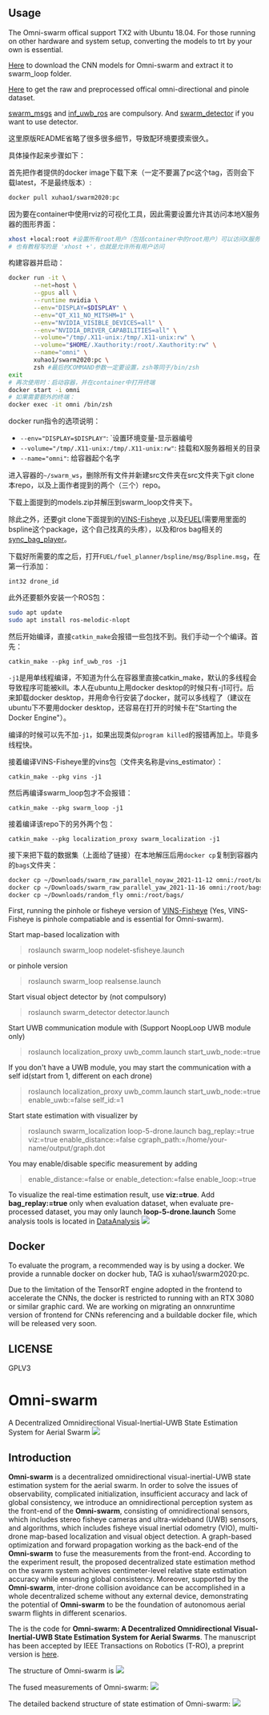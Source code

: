 ## Usage
The Omni-swarm offical support TX2 with Ubuntu 18.04. For those running on other hardware and system setup, converting the models to trt by your own is essential.

[Here](https://www.dropbox.com/s/skq1vgfeawiw151/models.zip?dl=0) to download the CNN models for Omni-swarm and extract it to swarm_loop folder.

[Here](https://www.dropbox.com/sh/w5yagas06a9r14d/AACdKgMfCCg07M6jr6Ipmus1a?dl=0) to get the raw and preprocessed offical omni-directional and pinole dataset.

[swarm_msgs](https://github.com/HKUST-Swarm/swarm_msgs) and [inf_uwb_ros](https://github.com/HKUST-Swarm/inf_uwb_ros) are compulsory.
And [swarm_detector](https://github.com/HKUST-Swarm/swarm_detector) if you want to use detector.

这里原版README省略了很多很多细节，导致配环境要摸索很久。

具体操作起来步骤如下：

首先把作者提供的docker image下载下来（一定不要漏了pc这个tag，否则会下载latest，不是最终版本）:

```zsh
docker pull xuhao1/swarm2020:pc
```

因为要在container中使用rviz的可视化工具，因此需要设置允许其访问本地X服务器的图形界面：

```zsh
xhost +local:root #设置所有root用户（包括container中的root用户）可以访问X服务器
# 也有教程写的是 'xhost +'，也就是允许所有用户访问
```

构建容器并启动：

```zsh
docker run -it \
       --net=host \
       --gpus all \
       --runtime nvidia \
       --env="DISPLAY=$DISPLAY" \
       --env="QT_X11_NO_MITSHM=1" \
       --env="NVIDIA_VISIBLE_DEVICES=all" \
       --env="NVIDIA_DRIVER_CAPABILITIES=all" \
       --volume="/tmp/.X11-unix:/tmp/.X11-unix:rw" \
       --volume="$HOME/.Xauthority:/root/.Xauthority:rw" \
       --name="omni" \
       xuhao1/swarm2020:pc \
       zsh #最后的COMMAND参数一定要设置，zsh等同于/bin/zsh
exit
# 再次使用时：启动容器，并在container中打开终端
docker start -i omni 
# 如果需要额外的终端：
docker exec -it omni /bin/zsh
```

docker run指令的选项说明：
- `--env="DISPLAY=$DISPLAY"`: `设置环境变量-显示器编号
- `--volume="/tmp/.X11-unix:/tmp/.X11-unix:rw"`: 挂载和X服务器相关的目录
- `--name="omni"`: 给容器起个名字



进入容器的`~/swarm_ws`，删除所有文件并新建src文件夹在src文件夹下git clone本repo，以及上面作者提到的两个（三个）repo。

下载上面提到的models.zip并解压到swarm_loop文件夹下。

除此之外，还要git clone下面提到的[VINS-Fisheye](https://github.com/HKUST-Aerial-Robotics/VINS-Fisheye) ,以及[FUEL](https://github.com/HKUST-Aerial-Robotics/FUEL)(需要用里面的bspline这个package，这个自己找真的头疼），以及和ros bag相关的[sync_bag_player](https://github.com/HKUST-Swarm/sync_bag_player.git)。

下载好所需要的库之后，打开`FUEL/fuel_planner/bspline/msg/Bspline.msg`，在第一行添加：

`int32 drone_id`

此外还要额外安装一个ROS包：

```zsh
sudo apt update
sudo apt install ros-melodic-nlopt
```

然后开始编译，直接`catkin_make`会报错一些包找不到。我们手动一个个编译。首先：

```
catkin_make --pkg inf_uwb_ros -j1
```

`-j1`是用单线程编译，不知道为什么在容器里直接catkin_make，默认的多线程会导致程序可能被kill。本人在ubuntu上用docker desktop的时候只有-j1可行。后来卸载docker desktop，并用命令行安装了docker，就可以多线程了（建议在ubuntu下不要用docker desktop，还容易在打开的时候卡在"Starting the Docker Engine"）。

编译的时候可以先不加`-j1`，如果出现类似`program killed`的报错再加上。毕竟多线程快。

接着编译VINS-Fisheye里的vins包（文件夹名称是vins_estimator）：

```
catkin_make --pkg vins -j1
```

然后再编译swarm_loop包才不会报错：

```
catkin_make --pkg swarm_loop -j1
```

接着编译该repo下的另外两个包：

```
catkin_make --pkg localization_proxy swarm_localization -j1
```

接下来把下载的数据集（上面给了链接）在本地解压后用`docker cp`复制到容器内的`bags`文件夹：

```zsh
docker cp ~/Downloads/swarm_raw_parallel_noyaw_2021-11-12 omni:/root/bags/
docker cp ~/Downloads/swarm_raw_parallel_yaw_2021-11-16 omni:/root/bags/
docker cp ~/Downloads/random_fly omni:/root/bags/
```

First, running the pinhole or fisheye version of [VINS-Fisheye](https://github.com/HKUST-Aerial-Robotics/VINS-Fisheye) (Yes, VINS-Fisheye is pinhole compatiable and is essential for Omni-swarm).

Start map-based localization with
>roslaunch swarm_loop nodelet-sfisheye.launch

or pinhole version

>roslaunch swarm_loop realsense.launch

Start visual object detector by (not compulsory)
> roslaunch  swarm_detector detector.launch

Start UWB communication module with (Support NoopLoop UWB module only)

>roslaunch localization_proxy uwb_comm.launch start_uwb_node:=true

If you don't have a UWB module, you may start the communication with a self id(start from 1, different on each drone)
>roslaunch localization_proxy uwb_comm.launch start_uwb_node:=true enable_uwb:=false self_id:=1


Start state estimation with visualizer by

>roslaunch swarm_localization loop-5-drone.launch bag_replay:=true viz:=true enable_distance:=false cgraph_path:=/home/your-name/output/graph.dot

You may enable/disable specific measurement by adding
>enable_distance:=false or enable_detection:=false enable_loop:=true

To visualize the real-time estimation result, use __viz:=true__. 
Add __bag_replay:=true__ only when evaluation dataset, when evaluate pre-processed dataset, you may only launch __loop-5-drone.launch__
Some analysis tools is located in [DataAnalysis](swarm_localization/DataAnalysis)
![](./doc/ob-Traj2.png)

## Docker
To evaluate the program, a recommended way is by using a docker. We provide a runnable docker on docker hub, TAG is xuhao1/swarm2020:pc.

Due to the limitation of the TensorRT engine adopted in the frontend to accelerate the CNNs, the docker is restricted to running with an RTX 3080 or similar graphic card. We are working on migrating an onnxruntime version of frontend for CNNs referencing and a buildable docker file, which will be released very soon.
## LICENSE
GPLV3

# Omni-swarm
A Decentralized Omnidirectional Visual-Inertial-UWB State Estimation System for Aerial Swarm
![](./doc/gcs.png)
## Introduction

**Omni-swarm** is a decentralized omnidirectional visual-inertial-UWB state estimation system for the aerial swarm.
In order to solve the issues of observability, complicated initialization, insufficient accuracy and lack of global consistency, we introduce an omnidirectional perception system as the front-end of the **Omni-swarm**, consisting of omnidirectional sensors, which includes stereo fisheye cameras and ultra-wideband (UWB) sensors, and algorithms, which includes fisheye visual inertial odometry (VIO), multi-drone map-based localization and visual object detection.
A graph-based optimization and forward propagation working as the back-end of the **Omni-swarm** to fuse the measurements from the front-end.
According to the experiment result, the proposed decentralized state estimation method on the swarm system achieves centimeter-level relative state estimation accuracy while ensuring global consistency. Moreover, supported by the **Omni-swarm**, inter-drone collision avoidance can be accomplished in a whole decentralized scheme without any external device, demonstrating the potential of **Omni-swarm** to be the foundation of autonomous aerial swarm flights in different scenarios.
       
The is the code for __Omni-swarm: A Decentralized Omnidirectional Visual-Inertial-UWB State Estimation System for Aerial Swarms__. The manuscript has been accepted by IEEE Transactions on Robotics (T-RO), a preprint version is [here](https://arxiv.org/abs/2103.04131).



The structure of Omni-swarm is
![](./doc/structure.PNG)

The fused measurements of Omni-swarm:
![](./doc/measurements.PNG)

The detailed backend structure of state estimation of Omni-swarm:
![](./doc/backend.PNG)
